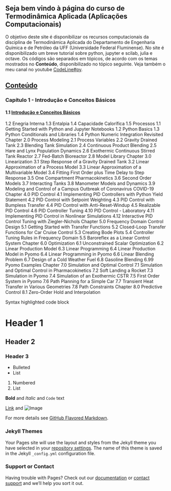 ## Seja bem vindo à página do curso de Termodinâmica Aplicada (Aplicações Computacionais)

O objetivo deste site é disponibilizar os recursos computacionais da disciplina de Termodinâmica Aplicada do Departamento de Engenharia Química e de Petróleo da UFF (Universidade Federal Fluminense). No site é disponibilizado um breve tutorial sobre python, jupyter e scilab, julia e octave. Os códigos são separados em tópicos, de acordo com os temas mostrados no **Conteúdo**, disponibilizado no tópico seguinte. Veja também o meu canal no youtube 
[CodeLine#py](https://neoeq.github.io/Termodinamica/).

## [Conteúdo](https://nbviewer.jupyter.org/github/NEOEQ/Termodinamica/blob/doc/Cópia_de_Gravity_Drained_Tank.ipynb)

### Capítulo 1 - Introdução e Conceitos Básicos #
#### 1.1 [Introdução e Conceitos Básicos](https://nbviewer.jupyter.org/github/NEOEQ/Termodinamica/blob/main/inicio.ipynb) ####
1.2 Enegria Interna
1.3 Entalpia
1.4 Capacidade Calorífica
1.5 Processos 
1.1 Getting Started with Python and Jupyter Notebooks
1.2 Python Basics
1.3 Python Conditionals and Libraries
1.4 Python Numeric Integration Revisited
Chapter 2.0 Process Modeling
2.1 Process Variables
2.2 Gravity Drained Tank
2.3 Blending Tank Simulation
2.4 Continuous Product Blending
2.5 Hare and Lynx Population Dynamics
2.6 Exothermic Continuous Stirred Tank Reactor
2.7 Fed-Batch Bioreactor
2.8 Model Library
Chapter 3.0 Linearization
3.1 Step Response of a Gravity Drained Tank
3.2 Linear Approximation of a Process Model
3.3 Linear Approximation of a Multivariable Model
3.4 Fitting First Order plus Time Delay to Step Response
3.5 One Compartment Pharmacokinetics
3.6 Second Order Models
3.7 Interacting Tanks
3.8 Manometer Models and Dynamics
3.9 Modeling and Control of a Campus Outbreak of Coronavirus COVID-19
Chapter 4.0 PID Control
4.1 Implementing PID Controllers with Python Yield Statement
4.2 PID Control with Setpoint Weighting
4.3 PID Control with Bumpless Transfer
4.4 PID Control with Anti-Reset-Windup
4.5 Realizable PID Control
4.6 PID Controller Tuning
4.10 PID Control - Laboratory
4.11 Implementing PID Control in Nonlinear Simulations
4.12 Interactive PID Control Tuning with Ziegler-Nichols
Chapter 5.0 Frequency Domain Control Design
5.1 Getting Started with Transfer Functions
5.2 Closed-Loop Transfer Functions for Car Cruise Control
5.3 Creating Bode Plots
5.4 Controller Tuning Rules in Frequency Domain
5.5 Baroreflex as a Linear Control System
Chapter 6.0 Optimization
6.1 Unconstrained Scalar Optimization
6.2 Linear Production Model
6.3 Linear Programming
6.4 Linear Production Model in Pyomo
6.4 Linear Programming in Pyomo
6.6 Linear Blending Problem
6.7 Design of a Cold Weather Fuel
6.8 Gasoline Blending
6.99 Pyomo Examples
Chapter 7.0 Simulation and Optimal Control
7.1 Simulation and Optimal Control in Pharmacokinetics
7.2 Soft Landing a Rocket
7.3 Simulation in Pyomo
7.4 Simulation of an Exothermic CSTR
7.5 First Order System in Pyomo
7.6 Path Planning for a Simple Car
7.7 Transient Heat Transfer in Various Geometries
7.8 Path Constraints
Chapter 8.0 Predictive Control
8.1 Zero-Order Hold and Interpolation

Syntax highlighted code block

# Header 1
## Header 2
### Header 3

- Bulleted
- List

1. Numbered
2. List

**Bold** and _Italic_ and `Code` text

[Link](url) and ![Image](src)


For more details see [GitHub Flavored Markdown](https://guides.github.com/features/mastering-markdown/).

### Jekyll Themes

Your Pages site will use the layout and styles from the Jekyll theme you have selected in your [repository settings](https://github.com/NEOEQ/Termodinamica/settings). The name of this theme is saved in the Jekyll `_config.yml` configuration file.

### Support or Contact

Having trouble with Pages? Check out our [documentation](https://docs.github.com/categories/github-pages-basics/) or [contact support](https://support.github.com/contact) and we’ll help you sort it out.
